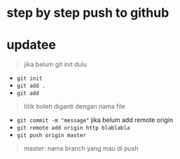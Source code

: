 # step by step push to github
# updatee
> jika belum git init dulu 
- `git init` 
- `git add .` 
- `git add`
> titik boleh diganti dengan nama file 
- `git commit -m "message"`
jika belum add remote origin
- `git remote add origin http blablabla` 
- `git push origin master ` 
> master: nama branch yang mau di push 